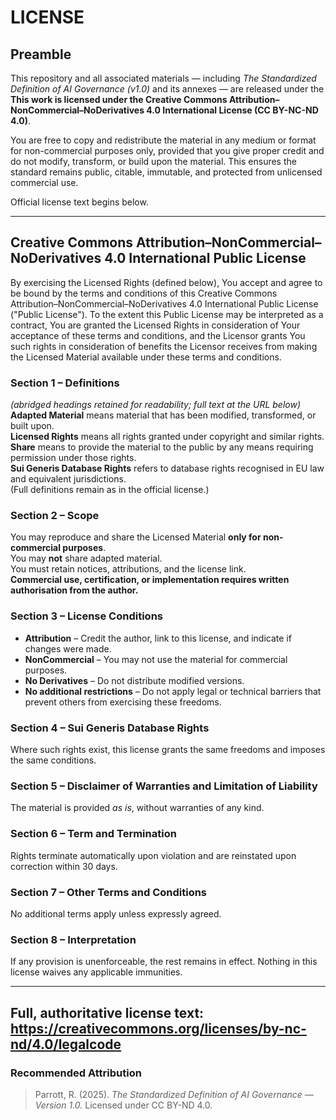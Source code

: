 # LICENSE

## Preamble
This repository and all associated materials — including *The Standardized Definition of AI Governance (v1.0)* and its annexes — are released under the **This work is licensed under the Creative Commons Attribution–NonCommercial–NoDerivatives 4.0 International License (CC BY-NC-ND 4.0)**.

You are free to copy and redistribute the material in any medium or format for non-commercial purposes only, provided that you give proper credit and do not modify, transform, or build upon the material.
This ensures the standard remains public, citable, immutable, and protected from unlicensed commercial use.

Official license text begins below.

---

## Creative Commons Attribution–NonCommercial–NoDerivatives 4.0 International Public License

By exercising the Licensed Rights (defined below), You accept and agree to be bound by the terms and conditions of this Creative Commons Attribution–NonCommercial–NoDerivatives 4.0 International Public License ("Public License"). To the extent this Public License may be interpreted as a contract, You are granted the Licensed Rights in consideration of Your acceptance of these terms and conditions, and the Licensor grants You such rights in consideration of benefits the Licensor receives from making the Licensed Material available under these terms and conditions.

### Section 1 – Definitions
*(abridged headings retained for readability; full text at the URL below)*  
**Adapted Material** means material that has been modified, transformed, or built upon.  
**Licensed Rights** means all rights granted under copyright and similar rights.  
**Share** means to provide the material to the public by any means requiring permission under those rights.  
**Sui Generis Database Rights** refers to database rights recognised in EU law and equivalent jurisdictions.  
(Full definitions remain as in the official license.)

### Section 2 – Scope
You may reproduce and share the Licensed Material **only for non-commercial purposes**.  
You may **not** share adapted material.  
You must retain notices, attributions, and the license link.  
**Commercial use, certification, or implementation requires written authorisation from the author.**

### Section 3 – License Conditions
- **Attribution** – Credit the author, link to this license, and indicate if changes were made.  
- **NonCommercial** – You may not use the material for commercial purposes.  
- **No Derivatives** – Do not distribute modified versions.  
- **No additional restrictions** – Do not apply legal or technical barriers that prevent others from exercising these freedoms.

### Section 4 – Sui Generis Database Rights
Where such rights exist, this license grants the same freedoms and imposes the same conditions.

### Section 5 – Disclaimer of Warranties and Limitation of Liability
The material is provided *as is*, without warranties of any kind.

### Section 6 – Term and Termination
Rights terminate automatically upon violation and are reinstated upon correction within 30 days.

### Section 7 – Other Terms and Conditions
No additional terms apply unless expressly agreed.

### Section 8 – Interpretation
If any provision is unenforceable, the rest remains in effect. Nothing in this license waives any applicable immunities.

---

**Full, authoritative license text:**  
<https://creativecommons.org/licenses/by-nc-nd/4.0/legalcode>
---

### Recommended Attribution
> Parrott, R. (2025). *The Standardized Definition of AI Governance — Version 1.0.* Licensed under CC BY-ND 4.0.
